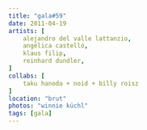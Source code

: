 ```yaml
---
title: "gala#59"
date: 2011-04-19
artists: [
    alejandro del valle lattanzio,
    angélica castelló,
    klaus filip,
    reinhard dundler,
]
collabs: [
    taku hanoda + noid + billy roisz
]
location: "brut"
photos: "winnie küchl"
tags: [gala]
---
```

